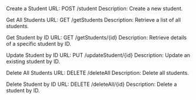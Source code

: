 Create a Student
URL: POST /student
Description: Create a new student.

Get All Students
URL: GET /getStudents
Description: Retrieve a list of all students.

Get Student by ID
URL: GET /getStudents/{id}
Description: Retrieve details of a specific student by ID.

Update Student by ID
URL: PUT /updateStudent/{id}
Description: Update an existing student by ID.

Delete All Students
URL: DELETE /deleteAll
Description: Delete all students.

Delete Student by ID
URL: DELETE /deleteAll/{id}
Description: Delete a student by ID.
